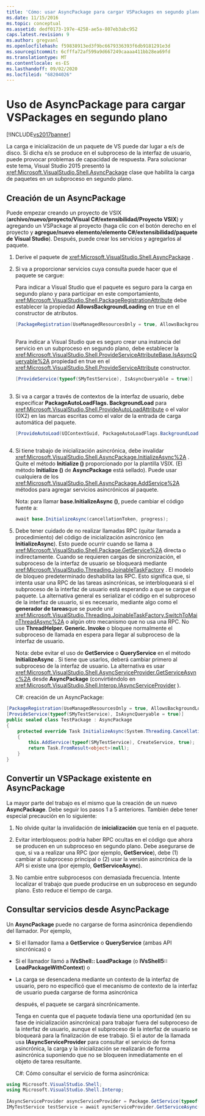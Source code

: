 ```yaml
---
title: 'Cómo: usar AsyncPackage para cargar VSPackages en segundo plano | Microsoft Docs'
ms.date: 11/15/2016
ms.topic: conceptual
ms.assetid: dedf0173-197e-4258-ae5a-807eb3abc952
caps.latest.revision: 9
ms.author: gregvanl
ms.openlocfilehash: f59838913ed3f9bc6679336393f6db9181291e3d
ms.sourcegitcommit: 6cfffa72af599a9d667249caaaa411bb28ea69fd
ms.translationtype: MT
ms.contentlocale: es-ES
ms.lasthandoff: 09/02/2020
ms.locfileid: "68204026"
---
```

# <a name="how-to-use-asyncpackage-to-load-vspackages-in-the-background"></a>Uso de AsyncPackage para cargar VSPackages en segundo plano
[!INCLUDE[vs2017banner](../includes/vs2017banner.md)]

La carga e inicialización de un paquete de VS puede dar lugar a e/s de disco. Si dicha e/s se produce en el subproceso de la interfaz de usuario, puede provocar problemas de capacidad de respuesta. Para solucionar este tema, Visual Studio 2015 presentó la  <xref:Microsoft.VisualStudio.Shell.AsyncPackage> clase que habilita la carga de paquetes en un subproceso en segundo plano.  
  
## <a name="creating-an-asyncpackage"></a>Creación de un AsyncPackage  
 Puede empezar creando un proyecto de VSIX (**archivo/nuevo/proyecto/Visual C#/extensibilidad/Proyecto VSIX**) y agregando un VSPackage al proyecto (haga clic con el botón derecho en el proyecto y **agregue/nuevo elemento/elemento C#/extensibilidad/paquete de Visual Studio**). Después, puede crear los servicios y agregarlos al paquete.  
  
1. Derive el paquete de <xref:Microsoft.VisualStudio.Shell.AsyncPackage> .  
  
2. Si va a proporcionar servicios cuya consulta puede hacer que el paquete se cargue:  
  
    Para indicar a Visual Studio que el paquete es seguro para la carga en segundo plano y para participar en este comportamiento, <xref:Microsoft.VisualStudio.Shell.PackageRegistrationAttribute> debe establecer la propiedad **AllowsBackgroundLoading** en true en el constructor de atributos.  
  
   ```csharp  
   [PackageRegistration(UseManagedResourcesOnly = true, AllowsBackgroundLoading = true)]  
  
   ```  
  
    Para indicar a Visual Studio que es seguro crear una instancia del servicio en un subproceso en segundo plano, debe establecer la <xref:Microsoft.VisualStudio.Shell.ProvideServiceAttributeBase.IsAsyncQueryable%2A> propiedad en true en el <xref:Microsoft.VisualStudio.Shell.ProvideServiceAttribute> constructor.  
  
   ```csharp  
   [ProvideService(typeof(SMyTestService), IsAsyncQueryable = true)]  
  
   ```  
  
3. Si va a cargar a través de contextos de la interfaz de usuario, debe especificar **PackageAutoLoadFlags. BackgroundLoad** para <xref:Microsoft.VisualStudio.Shell.ProvideAutoLoadAttribute> o el valor (0X2) en las marcas escritas como el valor de la entrada de carga automática del paquete.  
  
   ```csharp  
   [ProvideAutoLoad(UIContextGuid, PackageAutoLoadFlags.BackgroundLoad)]  
  
   ```  
  
4. Si tiene trabajo de inicialización asincrónica, debe invalidar <xref:Microsoft.VisualStudio.Shell.AsyncPackage.InitializeAsync%2A> . Quite el método **Initialize ()** proporcionado por la plantilla VSIX. (El método **Initialize ()** de **AsyncPackage** está sellado). Puede usar cualquiera de los <xref:Microsoft.VisualStudio.Shell.AsyncPackage.AddService%2A> métodos para agregar servicios asincrónicos al paquete.  
  
    Nota: para llamar **base.InitializeAsync ()**, puede cambiar el código fuente a:  
  
   ```csharp  
   await base.InitializeAsync(cancellationToken, progress);  
   ```  
  
5. Debe tener cuidado de no realizar llamadas RPC (quitar llamada a procedimiento) del código de inicialización asincrónico (en **InitializeAsync**). Esto puede ocurrir cuando se llama a <xref:Microsoft.VisualStudio.Shell.Package.GetService%2A> directa o indirectamente.  Cuando se requieren cargas de sincronización, el subproceso de la interfaz de usuario se bloqueará mediante <xref:Microsoft.VisualStudio.Threading.JoinableTaskFactory> . El modelo de bloqueo predeterminado deshabilita las RPC. Esto significa que, si intenta usar una RPC de las tareas asincrónicas, se interbloqueará si el subproceso de la interfaz de usuario está esperando a que se cargue el paquete. La alternativa general es serializar el código en el subproceso de la interfaz de usuario, si es necesario, mediante algo como el **generador de tareas**que se puede unir <xref:Microsoft.VisualStudio.Threading.JoinableTaskFactory.SwitchToMainThreadAsync%2A> o algún otro mecanismo que no usa una RPC.  No use **ThreadHelper. Generic. Invoke** o bloquee normalmente el subproceso de llamada en espera para llegar al subproceso de la interfaz de usuario.  
  
    Nota: debe evitar el uso de **GetService** o **QueryService** en el método **InitializeAsync** . Si tiene que usarlos, deberá cambiar primero al subproceso de la interfaz de usuario. La alternativa es usar <xref:Microsoft.VisualStudio.Shell.AsyncServiceProvider.GetServiceAsync%2A> desde **AsyncPackage** (convirtiéndolo en <xref:Microsoft.VisualStudio.Shell.Interop.IAsyncServiceProvider> ).  
  
   C#: creación de un AsyncPackage:  
  
```csharp  
[PackageRegistration(UseManagedResourcesOnly = true, AllowsBackgroundLoading = true)]       
[ProvideService(typeof(SMyTestService), IsAsyncQueryable = true)]   
public sealed class TestPackage : AsyncPackage   
{   
    protected override Task InitializeAsync(System.Threading.CancellationToken cancellationToken, IProgress<ServiceProgressData> progress)   
    {               
        this.AddService(typeof(SMyTestService), CreateService, true);   
        return Task.FromResult<object>(null);   
    }   
}  
```  
  
## <a name="convert-an-existing-vspackage-to-asyncpackage"></a>Convertir un VSPackage existente en AsyncPackage  
 La mayor parte del trabajo es el mismo que la creación de un nuevo **AsyncPackage**. Debe seguir los pasos 1 a 5 anteriores. También debe tener especial precaución en lo siguiente:  
  
1. No olvide quitar la invalidación de **inicialización** que tenía en el paquete.  
  
2. Evitar interbloqueos: podría haber RPC ocultas en el código que ahora se producen en un subproceso en segundo plano. Debe asegurarse de que, si va a realizar una RPC (por ejemplo, **GetService**), debe (1) cambiar al subproceso principal o (2) usar la versión asincrónica de la API si existe una (por ejemplo, **GetServiceAsync**).  
  
3. No cambie entre subprocesos con demasiada frecuencia. Intente localizar el trabajo que puede producirse en un subproceso en segundo plano. Esto reduce el tiempo de carga.  
  
## <a name="querying-services-from-asyncpackage"></a>Consultar servicios desde AsyncPackage  
 Un **AsyncPackage** puede no cargarse de forma asincrónica dependiendo del llamador. Por ejemplo,  
  
- Si el llamador llama a **GetService** o **QueryService** (ambas API sincrónicas) o  
  
- Si el llamador llamó a **IVsShell:: LoadPackage** (o **IVsShell5:: LoadPackageWithContext**) o  
  
- La carga se desencadena mediante un contexto de la interfaz de usuario, pero no especificó que el mecanismo de contexto de la interfaz de usuario pueda cargarse de forma asincrónica  
  
  después, el paquete se cargará sincrónicamente.  
  
  Tenga en cuenta que el paquete todavía tiene una oportunidad (en su fase de inicialización asincrónica) para trabajar fuera del subproceso de la interfaz de usuario, aunque el subproceso de la interfaz de usuario se bloqueará para la finalización de ese trabajo. Si el autor de la llamada usa **IAsyncServiceProvider** para consultar el servicio de forma asincrónica, la carga y la inicialización se realizarán de forma asincrónica suponiendo que no se bloqueen inmediatamente en el objeto de tarea resultante.  
  
  C#: Cómo consultar el servicio de forma asincrónica:  
  
```csharp  
using Microsoft.VisualStudio.Shell;   
using Microsoft.VisualStudio.Shell.Interop;   
  
IAsyncServiceProvider asyncServiceProvider = Package.GetService(typeof(SAsyncServiceProvider)) as IAsyncServiceProvider;   
IMyTestService testService = await ayncServiceProvider.GetServiceAsync(typeof(SMyTestService)) as IMyTestService;  
```
